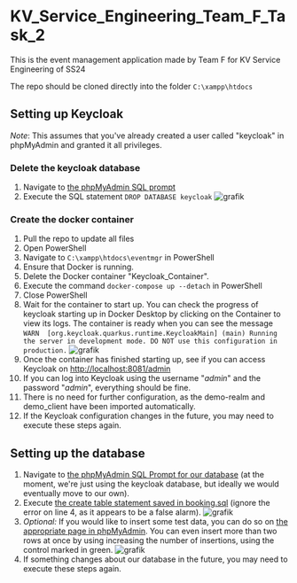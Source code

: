 # KV_Service_Engineering_Team_F_Task_2
This is the event management application made by Team F for KV Service Engineering of SS24

The repo should be cloned directly into the folder ```C:\xampp\htdocs```

## Setting up Keycloak
*Note*: This assumes that you've already created a user called "keycloak" in phpMyAdmin and granted it all privileges.

### Delete the keycloak database
1) Navigate to [the phpMyAdmin SQL prompt](http://localhost/phpmyadmin/index.php?route=/server/sql)
2) Execute the SQL statement ```DROP DATABASE keycloak```
![grafik](https://github.com/k12119624/eventmgr/assets/122382776/513b99a9-763c-4faa-9143-795ff83f2e32)

### Create the docker container
1) Pull the repo to update all files
2) Open PowerShell
3) Navigate to ```C:\xampp\htdocs\eventmgr``` in PowerShell
4) Ensure that Docker is running.
5) Delete the Docker container "Keycloak_Container".
6) Execute the command ```docker-compose up --detach``` in PowerShell
7) Close PowerShell
8) Wait for the container to start up. You can check the progress of keycloak starting up in Docker Desktop by clicking on the Container to view its logs. The container is ready when you can see the message ```WARN  [org.keycloak.quarkus.runtime.KeycloakMain] (main) Running the server in development mode. DO NOT use this configuration in production.```
![grafik](https://github.com/k12119624/eventmgr/assets/122382776/b143dc0d-1581-43a3-a7a5-b7bda528b0ee)
9) Once the container has finished starting up, see if you can access Keycloak on [http://localhost:8081/admin](http://localhost:8081/admin)
10) If you can log into Keycloak using the username "_admin_" and the password "_admin_", everything should be fine.
11) There is no need for further configuration, as the demo-realm and demo_client have been imported automatically.
12) If the Keycloak configuration changes in the future, you may need to execute these steps again.

## Setting up the database
1) Navigate to [the phpMyAdmin SQL Prompt for our database](http://localhost/phpmyadmin/index.php?route=/database/sql&db=keycloak) (at the moment, we're just using the keycloak database, but ideally we would eventually move to our own).
2) Execute [the create table statement saved in booking.sql](https://github.com/k12119624/eventmgr/blob/main/booking.sql) (ignore the error on line 4, as it appears to be a false alarm).
![grafik](https://github.com/k12119624/eventmgr/assets/122382776/3986c793-2593-4924-bffa-aa061b95876d)
3) *Optional:* If you would like to insert some test data, you can do so on [the appropriate page in phpMyAdmin](http://localhost/phpmyadmin/index.php?route=/table/change&db=keycloak&table=booking). You can even insert more than two rows at once by using increasing the number of insertions, using the control marked in green.
![grafik](https://github.com/k12119624/eventmgr/assets/122382776/bd78da4e-8e5e-4a30-b091-81205684357b)
4) If something changes about our database in the future, you may need to execute these steps again.


